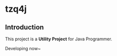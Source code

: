 # tzq4j

## Introduction

This project is a **Utility Project** for Java Programmer.

Developing now~
